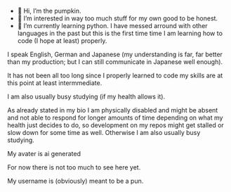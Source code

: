 - 🦎️ Hi, I’m the pumpkin.
- 👀 I’m interested in way too much stuff for my own good to be honest.
- 🌱 I’m currently learning python. I have messed arround with other languages in the past but this is the first time time I am learning how to code (I hope at least) properly.

I speak English, German and Japanese (my understanding is far, far better than my production; but I can still communicate in Japanese well enough).

It  has not been all too long since I properly learned to code my skills are at this point at least intermmediate.

I am also usually busy studying (if my health allows it).

As already stated in my bio I am physically disabled and might be absent and not able to respond for longer amounts of time depending on what my health just decides to do, so development on my repos might get stalled or slow down for some time as well. Otherwise I am also usually busy studying.

My avater is ai generated

For now there is not too much to see here yet.

My username is (obviously) meant to be a pun.

<!---
Kabocha-san/Kabocha-san is a ✨ special ✨ repository because its `README.md` (this file) appears on your GitHub profile.
You can click the Preview link to take a look at your changes.
--->
